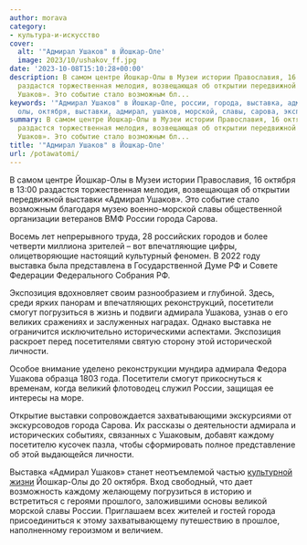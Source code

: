 ```yaml
---
author: morava
category:
- культура-и-искусство
cover:
  alt: '"Адмирал Ушаков" в Йошкар-Оле'
  image: 2023/10/ushakov_ff.jpg
date: '2023-10-08T15:10:28+00:00'
description: В самом центре Йошкар-Олы в Музеи истории Православия, 16 октября в 13:00
  раздастся торжественная мелодия, возвещающая об открытии передвижной выставки «Адмирал
  Ушаков». Это событие стало возможным бл...
keywords: '"Адмирал Ушаков" в Йошкар-Оле, россии, города, выставка, адмирала, йошкар,
  олы, октября, выставки, адмирал, ушаков, морской, славы, сарова, экспозиция, посетители'
summary: В самом центре Йошкар-Олы в Музеи истории Православия, 16 октября в 13:00
  раздастся торжественная мелодия, возвещающая об открытии передвижной выставки «Адмирал
  Ушаков». Это событие стало возможным бл...
title: '"Адмирал Ушаков" в Йошкар-Оле'
url: /potawatomi/
---
```


В самом центре Йошкар-Олы в Музеи истории Православия, 16 октября в 13:00 раздастся торжественная мелодия, возвещающая об открытии передвижной выставки «Адмирал Ушаков». Это событие стало возможным благодаря музею военно-морской славы общественной организации ветеранов ВМФ России города Сарова.

Восемь лет непрерывного труда, 28 российских городов и более четверти миллиона зрителей – вот впечатляющие цифры, олицетворяющие настоящий культурный феномен. В 2022 году выставка была представлена в Государственной Думе РФ и Совете Федерации Федерального Собрания РФ.

Экспозиция вдохновляет своим разнообразием и глубиной. Здесь, среди ярких панорам и впечатляющих реконструкций, посетители смогут погрузиться в жизнь и подвиги адмирала Ушакова, узнав о его великих сражениях и заслуженных наградах. Однако выставка не ограничится исключительно историческими аспектами. Экспозиция раскроет перед посетителями святую сторону этой исторической личности.

Особое внимание уделено реконструкции мундира адмирала Федора Ушакова образца 1803 года. Посетители смогут прикоснуться к временам, когда великий флотоводец служил России, защищая ее интересы на море.

Открытие выставки сопровождается захватывающими экскурсиями от экскурсоводов города Сарова. Их рассказы о деятельности адмирала и исторических событиях, связанных с Ушаковым, добавят каждому посетителю кусочек пазла, чтобы сформировать полное представление об этой выдающейся личности.

Выставка «Адмирал Ушаков» станет неотъемлемой частью [культурной жизни](/category/novosti-sobytiya-afisha-marij-el/kultura-i-iskusstvo/) Йошкар-Олы до 20 октября. Вход свободный, что дает возможность каждому желающему погрузиться в историю и встретиться с героями прошлого, заложившими основы великой морской славы России. Приглашаем всех жителей и гостей города присоединиться к этому захватывающему путешествию в прошлое, наполненному героизмом и величием.